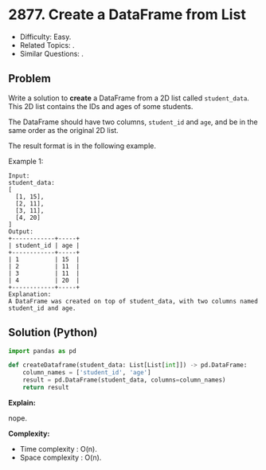 # 2877. Create a DataFrame from List

- Difficulty: Easy.
- Related Topics: .
- Similar Questions: .

## Problem

Write a solution to **create** a DataFrame from a 2D list called `student_data`. This 2D list contains the IDs and ages of some students.

The DataFrame should have two columns, `student_id` and `age`, and be in the same order as the original 2D list.

The result format is in the following example.

Example 1:

```
Input:
student_data:
[
  [1, 15],
  [2, 11],
  [3, 11],
  [4, 20]
]
Output:
+------------+-----+
| student_id | age |
+------------+-----+
| 1          | 15  |
| 2          | 11  |
| 3          | 11  |
| 4          | 20  |
+------------+-----+
Explanation:
A DataFrame was created on top of student_data, with two columns named student_id and age.
```

## Solution (Python)

```python
import pandas as pd

def createDataframe(student_data: List[List[int]]) -> pd.DataFrame:
    column_names = ['student_id', 'age']
    result = pd.DataFrame(student_data, columns=column_names)
    return result
```

**Explain:**

nope.

**Complexity:**

- Time complexity : O(n).
- Space complexity : O(n).
